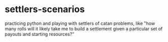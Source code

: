 settlers-scenarios
==================

practicing python and playing with settlers of catan problems, like "how many rolls will it likely take me to build a settlement given a particular set of payouts and starting resources?"